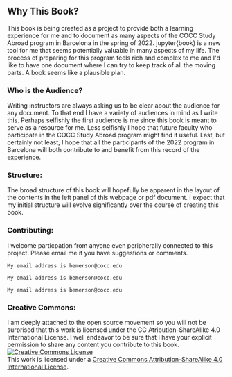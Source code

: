 ## Why This Book?

This book is being created as a project to provide both a learning experience for me and to document as many aspects of the COCC Study Abroad program in Barcelona in the spring of 2022. jupyter{book} is a new tool for me that seems potentially valuable in many aspects of my life. The process of preparing for this program feels rich and complex to me and I'd like to have one document where I can try to keep track of all the moving parts. A book seems like a plausible plan.

### Who is the Audience?

Writing instructors are always asking us to be clear about the audience for any document. To that end I have a variety of audiences in mind as I write this. Perhaps selfishly the first audience is me since this book is meant to serve as a resource for me. Less selfishly I hope that future faculty who participate in the COCC Study Abroad program might find it useful. Last, but certainly not least, I hope that all the participants of the 2022 program in Barcelona will both contribute to and benefit from this record of the experience.

### Structure:

The broad structure of this book will hopefully be apparent in the layout of the contents in the left panel of this webpage or pdf document. I expect that my initial structure will evolve significantly over the course of creating this book.  

### Contributing:

I welcome particpation from anyone even peripherally connected to this project. Please email me if you have suggestions or comments. 
```{note} 
My email address is bemerson@cocc.edu
```
```{warning} 
My email address is bemerson@cocc.edu
```
```{seealso} 
My email address is bemerson@cocc.edu
```

### Creative Commons:

I am deeply attached to the open source movement so you will not be surprised that this work is licensed under the CC Atribution-ShareAlike 4.0 International License. I well endeavor to be sure that I have your explicit permission to share any content you contribute to this book.
<a rel="license" href="http://creativecommons.org/licenses/by-sa/4.0/"><img alt="Creative Commons License" style="border-width:0" src="https://i.creativecommons.org/l/by-sa/4.0/88x31.png" /></a><br />This work is licensed under a <a rel="license" href="http://creativecommons.org/licenses/by-sa/4.0/">Creative Commons Attribution-ShareAlike 4.0 International License</a>.
